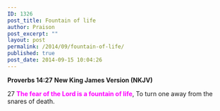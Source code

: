 ```yaml
---
ID: 1326
post_title: Fountain of life
author: Praison
post_excerpt: ""
layout: post
permalink: /2014/09/fountain-of-life/
published: true
post_date: 2014-09-15 10:04:26
---
```

<strong>Proverbs 14:27</strong>
<strong> New King James Version (NKJV)</strong>

27 <span style="color: #ff00ff;"><strong>The fear of the Lord is a fountain of life</strong></span>,
To turn one away from the snares of death.